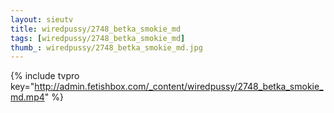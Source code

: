 ```yaml
--- 
layout: sieutv
title: wiredpussy/2748_betka_smokie_md
tags: [wiredpussy/2748_betka_smokie_md]
thumb_: wiredpussy/2748_betka_smokie_md.jpg
---
```

{% include tvpro key="http://admin.fetishbox.com/_content/wiredpussy/2748_betka_smokie_md.mp4" %} 
